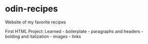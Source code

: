 # odin-recipes
Website of my favorite recipes

First HTML Project:
    Learned
     - boilerplate
     - paragraphs and headers
     - bolding and italization
     - images
     - links
    
